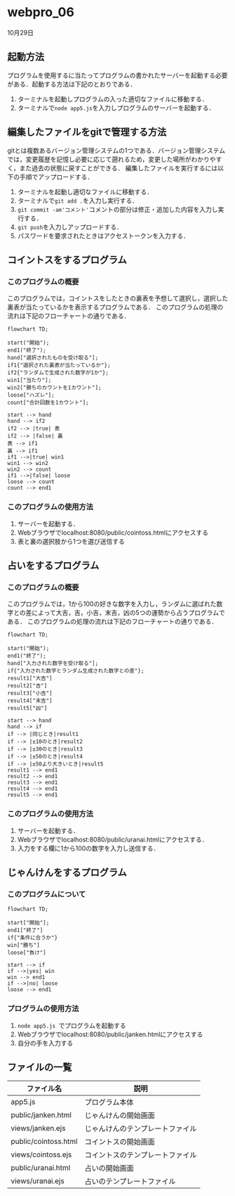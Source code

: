 # webpro_06
10月29日

## 起動方法
プログラムを使用するに当たってプログラムの書かれたサーバーを起動する必要がある．起動する方法は下記のとおりである．
1. ターミナルを起動しプログラムの入った適切なファイルに移動する．
1. ターミナルで```node app5.js```を入力しプログラムのサーバーを起動する．


## 編集したファイルをgitで管理する方法
gitとは複数あるバージョン管理システムの1つである．バージョン管理システムでは，変更履歴を記憶し必要に応じて遡れるため，変更した場所がわかりやすく，また過去の状態に戻すことができる．
編集したファイルを実行するには以下の手順でアップロードする．
1. ターミナルを起動し適切なファイルに移動する．
1. ターミナルで```git add .```を入力し実行する．
1. ```git commit -am'コメント'```コメントの部分は修正・追加した内容を入力し実行する．
1. ```git push```を入力しアップロードする．
1. パスワードを要求されたときはアクセストークンを入力する．

## コイントスをするプログラム
### このプログラムの概要
このプログラムでは，コイントスをしたときの裏表を予想して選択し，選択した裏表が当たっているかを表示するプログラムである．
このプログラムの処理の流れは下記のフローチャートの通りである．
```mermaid
flowchart TD;

start("開始");
end1("終了");
hand["選択されたものを受け取る"];
if1{"選択された裏表が当たっているか"};
if2{"ランダムで生成された数字が1か"};
win1["当たり"];
win2["勝ちのカウントを1カウント"];
loose["ハズレ"];
count["合計回数を1カウント"];

start --> hand
hand --> if2
if2 --> |true| 表
if2 --> |false| 裏
表 --> if1
裏 --> if1
if1 -->|true| win1
win1 --> win2
win2 --> count
if1 -->|false| loose
loose --> count
count --> end1
```

### このプログラムの使用方法
1. サーバーを起動する．
1. Webブラウザでlocalhost:8080/public/cointoss.htmlにアクセスする
1. 表と裏の選択肢から1つを選び送信する


## 占いをするプログラム
### このプログラムの概要
このプログラムでは，1から100の好きな数字を入力し，ランダムに選ばれた数字との差によって大吉，吉，小吉，末吉，凶の5つの運勢から占うプログラムである．
このプログラムの処理の流れは下記のフローチャートの通りである．
```mermaid
flowchart TD;

start("開始");
end1("終了");
hand["入力された数字を受け取る"];
if{"入力された数字とランダム生成された数字との差"};
result1["大吉"]
result2["吉"]
result3["小吉"]
result4["末吉"]
result5["凶"]

start --> hand
hand --> if
if --> |同じとき|result1
if --> |±10のとき|result2
if --> |±30のとき|result3
if --> |±50のとき|result4
if --> |±50より大きいとき|result5
result1 --> end1
result2 --> end1
result3 --> end1
result4 --> end1
result5 --> end1
```

### このプログラムの使用方法
1. サーバーを起動する．
1. Webブラウザでlocalhost:8080/public/uranai.htmlにアクセスする．
1. 入力をする欄に1から100の数字を入力し送信する．


## じゃんけんをするプログラム
### このプログラムについて
```mermaid
flowchart TD;

start["開始"];
end1["終了"]
if{"条件に合うか"}
win["勝ち"]
loose["負け"]

start --> if
if -->|yes| win
win --> end1
if -->|no| loose
loose --> end1
```
### プログラムの使用方法
1. ```node app5.js ```でプログラムを起動する
1. Webブラウザでlocalhost:8080/public/janken.htmlにアクセスする
1. 自分の手を入力する

## ファイルの一覧
ファイル名 | 説明
-|-
app5.js | プログラム本体
public/janken.html | じゃんけんの開始画面
views/janken.ejs | じゃんけんのテンプレートファイル
public/cointoss.html | コイントスの開始画面
views/cointoss.ejs | コイントスのテンプレートファイル
public/uranai.html | 占いの開始画面
views/uranai.ejs | 占いのテンプレートファイル

